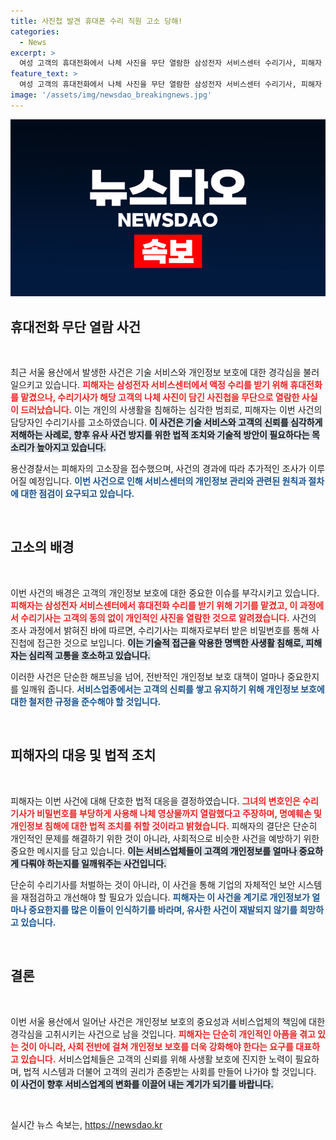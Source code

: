 ```yaml
---
title: 사진첩 발견 휴대폰 수리 직원 고소 당해!
categories:
  - News
excerpt: >
  여성 고객의 휴대전화에서 나체 사진을 무단 열람한 삼성전자 서비스센터 수리기사, 피해자 측 고소 접수! 과연 수리기사의 불법 행위 결과는?
feature_text: >
  여성 고객의 휴대전화에서 나체 사진을 무단 열람한 삼성전자 서비스센터 수리기사, 피해자 측 고소 접수! 과연 수리기사의 불법 행위 결과는?
image: '/assets/img/newsdao_breakingnews.jpg'
---
```


<p><img src="/assets/img/newsdao_breakingnews.jpg" alt="koreaapp 속보" /></p>

<h2 data-ke-size="size26">휴대전화 무단 열람 사건</h2>

<p data-ke-size="size16">&nbsp;</p>

<p>최근 서울 용산에서 발생한 사건은 기술 서비스와 개인정보 보호에 대한 경각심을 불러일으키고 있습니다. <b><span style="color: #ee2323;">피해자는 삼성전자 서비스센터에서 액정 수리를 받기 위해 휴대전화를 맡겼으나, 수리기사가 해당 고객의 나체 사진이 담긴 사진첩을 무단으로 열람한 사실이 드러났습니다.</span></b> 이는 개인의 사생활을 침해하는 심각한 범죄로, 피해자는 이번 사건의 담당자인 수리기사를 고소하였습니다. <b><span style="background-color: #21538527;">이 사건은 기술 서비스와 고객의 신뢰를 심각하게 저해하는 사례로, 향후 유사 사건 방지를 위한 법적 조치와 기술적 방안이 필요하다는 목소리가 높아지고 있습니다.</span></b> </p>

<p>용산경찰서는 피해자의 고소장을 접수했으며, 사건의 경과에 따라 추가적인 조사가 이루어질 예정입니다. <b><span style="color: #1a5490;">이번 사건으로 인해 서비스센터의 개인정보 관리와 관련된 원칙과 절차에 대한 점검이 요구되고 있습니다.</span></b> </p>

<p data-ke-size="size16">&nbsp;</p>

<h2 data-ke-size="size26">고소의 배경</h2>

<p data-ke-size="size16">&nbsp;</p>

<p>이번 사건의 배경은 고객의 개인정보 보호에 대한 중요한 이슈를 부각시키고 있습니다. <b><span style="color: #ee2323;">피해자는 삼성전자 서비스센터에서 휴대전화 수리를 받기 위해 기기를 맡겼고, 이 과정에서 수리기사는 고객의 동의 없이 개인적인 사진을 열람한 것으로 알려졌습니다.</span></b> 사건의 조사 과정에서 밝혀진 바에 따르면, 수리기사는 피해자로부터 받은 비밀번호를 통해 사진첩에 접근한 것으로 보입니다. <b><span style="background-color: #21538527;">이는 기술적 접근을 악용한 명백한 사생활 침해로, 피해자는 심리적 고통을 호소하고 있습니다.</span></b> </p>

<p>이러한 사건은 단순한 해프닝을 넘어, 전반적인 개인정보 보호 대책이 얼마나 중요한지를 일깨워 줍니다. <b><span style="color: #1a5490;">서비스업종에서는 고객의 신뢰를 쌓고 유지하기 위해 개인정보 보호에 대한 철저한 규정을 준수해야 할 것입니다.</span></b> </p>

<p data-ke-size="size16">&nbsp;</p>

<h2 data-ke-size="size26">피해자의 대응 및 법적 조치</h2>

<p data-ke-size="size16">&nbsp;</p>

<p>피해자는 이번 사건에 대해 단호한 법적 대응을 결정하였습니다. <b><span style="color: #ee2323;">그녀의 변호인은 수리기사가 비밀번호를 부당하게 사용해 나체 영상물까지 열람했다고 주장하며, 명예훼손 및 개인정보 침해에 대한 법적 조치를 취할 것이라고 밝혔습니다.</span></b> 피해자의 결단은 단순히 개인적인 문제를 해결하기 위한 것이 아니라, 사회적으로 비슷한 사건을 예방하기 위한 중요한 메시지를 담고 있습니다. <b><span style="background-color: #21538527;">이는 서비스업체들이 고객의 개인정보를 얼마나 중요하게 다뤄야 하는지를 일깨워주는 사건입니다.</span></b> </p>

<p>단순히 수리기사를 처벌하는 것이 아니라, 이 사건을 통해 기업의 자체적인 보안 시스템을 재점검하고 개선해야 할 필요가 있습니다. <b><span style="color: #1a5490;">피해자는 이 사건을 계기로 개인정보가 얼마나 중요한지를 많은 이들이 인식하기를 바라며, 유사한 사건이 재발되지 않기를 희망하고 있습니다.</span></b> </p>

<p data-ke-size="size16">&nbsp;</p>

<h2 data-ke-size="size26">결론</h2>

<p data-ke-size="size16">&nbsp;</p>

<p>이번 서울 용산에서 일어난 사건은 개인정보 보호의 중요성과 서비스업체의 책임에 대한 경각심을 고취시키는 사건으로 남을 것입니다. <b><span style="color: #ee2323;">피해자는 단순히 개인적인 아픔을 겪고 있는 것이 아니라, 사회 전반에 걸쳐 개인정보 보호를 더욱 강화해야 한다는 요구를 대표하고 있습니다.</span></b> 서비스업체들은 고객의 신뢰를 위해 사생활 보호에 진지한 노력이 필요하며, 법적 시스템과 더불어 고객의 권리가 존중받는 사회를 만들어 나가야 할 것입니다. <b><span style="background-color: #21538527;">이 사건이 향후 서비스업계의 변화를 이끌어 내는 계기가 되기를 바랍니다.</span></b> </p>

<p data-ke-size="size16">&nbsp;</p>
실시간 뉴스 속보는, <a href="https://newsdao.kr" rel="dofollow">https://newsdao.kr</a>



